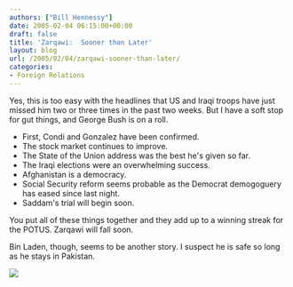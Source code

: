 ```yaml
---
authors: ["Bill Hennessy"]
date: 2005-02-04 06:15:00+00:00
draft: false
title: 'Zarqawi:  Sooner than Later'
layout: blog
url: /2005/02/04/zarqawi-sooner-than-later/
categories:
- Foreign Relations
---
```


Yes, this is too easy with the headlines that US and Iraqi troops have just missed him two or three times in the past two weeks. But I have a soft stop for gut things, and George Bush is on a roll.





  * First, Condi and Gonzalez have been confirmed. 
  * The stock market continues to improve.
  * The State of the Union address was the best he's given so far.
  * The Iraqi elections were an overwhelming success.
  * Afghanistan is a democracy.
  * Social Security reform seems probable as the Democrat demogoguery has eased since last night.
  * Saddam's trial will begin soon.


You put all of these things together and they add up to a winning streak for the POTUS. Zarqawi will fall soon.




Bin Laden, though, seems to be another story. I suspect he is safe so long as he stays in Pakistan.




![](https://blog.billhennessy.com/aggbug.aspx?PostID=990)

